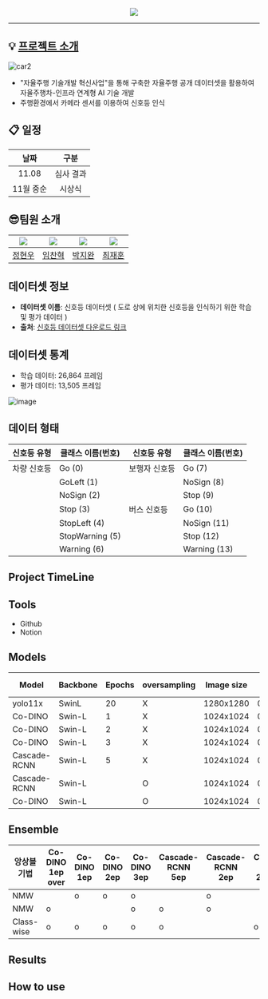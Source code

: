 <p align='center'>
    <img src="https://capsule-render.vercel.app/api?type=waving&color=auto&height=300&section=header&text=2024%20자율주행%20인공지능%20챌린지&fontSize=50&animation=fadeIn&fontAlignY=38&desc=2024%20Autonomous%20Driving%20Artificial%20Intelligence%20Challenge&descAlignY=51&descAlign=62"/>
</p>

<!--
<div align="center">     
  <a href="https://hits.seeyoufarm.com"><img src="https://hits.seeyoufarm.com/api/count/incr/badge.svg?url=https://github.com/Batwan01/2024-Autonomous-Driving-Artificial-Intelligence-Challenge&count_bg=%23B8B8B8&title_bg=%23555555&icon=&icon_color=%23E7E7E7&title=hits&edge_flat=false"/></a>
  <img src="https://img.shields.io/github/forks/2024-Autonomous-Driving-Artificial-Intelligence-Challenge" alt="forks"/>
  <img src="https://img.shields.io/github/stars/2024-Autonomous-Driving-Artificial-Intelligence-Challenge?color=yellow" alt="stars"/>
  <img src="https://img.shields.io/github/issues-pr/2024-Autonomous-Driving-Artificial-Intelligence-Challenge?color=red" alt="pr"/>
  <img src="https://img.shields.io/github/license/boostcamp-ai-tech-4/ai-tech-interview" alt="license"/>
</div>

!-->
---

## 💡 [프로젝트 소개](https://www.auto-dna.org/page/?M2_IDX=32625)

![car2](https://github.com/user-attachments/assets/6aa66e77-47f2-401d-a70f-773f433247aa)

- "자율주행 기술개발 혁신사업"을 통해 구축한 자율주행 공개 데이터셋을 활용하여 자율주행차-인프라 연계형 AI 기술 개발
- 주행환경에서 카메라 센서를 이용하여 신호등 인식


## :clipboard: 일정
| 날짜 | 구분 |
| :-:| :-: |
| 11.08 | 심사 결과 |
| 11월 중순 | 시상식 |

##  :sunglasses:팀원 소개

| [![](https://avatars.githubusercontent.com/jung0228)](https://github.com/jung0228) | [![](https://avatars.githubusercontent.com/chan-note)](https://github.com/chan-note) | [![](https://avatars.githubusercontent.com/batwan01)](https://github.com/batwan01) | [![](https://avatars.githubusercontent.com/jhuni17)](https://github.com/jhuni17) |
| ---------------------------------------------------- | ------------------------------------------------------ | --------------------------------------------------- | ------------------------------------------------------- |
| [정현우](https://github.com/jung0228)   |   [임찬혁](https://github.com/chan-note)     | [박지완](https://github.com/batwan01)          | [최재훈](https://github.com/jhuni17) |

## 데이터셋 정보

- **데이터셋 이름**: 신호등 데이터셋 ( 도로 상에 위치한 신호등을 인식하기 위한 학습 및 평가 데이터 )
- **출처**: [신호등 데이터셋 다운로드 링크](https://nanum.etri.re.kr/share/kimjy/TrafficLightAIchallenge2024?lang=ko_KR)
  
## 데이터셋 통계
- 학습 데이터: 26,864 프레임
- 평가 데이터: 13,505 프레임

![image](https://github.com/user-attachments/assets/2bc96bc8-a178-4581-b4d1-6687434c6593)

## 데이터 형태
  
| 신호등 유형   | 클래스 이름(번호)       | 신호등 유형   | 클래스 이름(번호)       |
|---------------|-------------------------|---------------|-------------------------|
| 차량 신호등   | Go (0)                 | 보행자 신호등 | Go (7)                  |
|               | GoLeft (1)             |               | NoSign (8)              |
|               | NoSign (2)             |               | Stop (9)                |
|               | Stop (3)               | 버스 신호등   | Go (10)                 |
|               | StopLeft (4)           |               | NoSign (11)             |
|               | StopWarning (5)        |               | Stop (12)               |
|               | Warning (6)            |               | Warning (13)            |
  
## Project TimeLine


## Tools
- Github
- Notion

## Models

| Model | Backbone | Epochs | oversampling | Image size | val mAP50 |
| --- | --- | --- | --- | --- | --- |
| yolo11x | SwinL | 20 | X | 1280x1280 | 0.60108 |
| Co-DINO | Swin-L | 1 | X | 1024x1024 | 0.6407 |
| Co-DINO | Swin-L | 2 | X | 1024x1024 | 0.6821 |
| Co-DINO | Swin-L | 3 | X | 1024x1024 | 0.6833 |
| Cascade-RCNN | Swin-L | 5 | X | 1024x1024 | 0.6819 |
| Cascade-RCNN | Swin-L |  | O | 1024x1024 | 0.6875 |
| Co-DINO | Swin-L |  | O | 1024x1024 | 0.6990 |

## Ensemble

| 앙상블 기법 | Co-DINO 1ep over | Co-DINO 1ep | Co-DINO 2ep | Co-DINO 3ep | Cascade-RCNN 5ep | Cascade-RCNN 2ep  | Cascade-RCNN 2ep over | Test mAP50 |
| --- | --- | --- | --- | --- | --- | --- | --- | --- |
| NMW |  | o | o | o |  | o |  | 0.6945 |
| NMW | o |  |  | o | o | o |  | 0.7344 |
| Class-wise | o | o | o | o | o |  | o | 0.7362 |

## Results

## How to use
